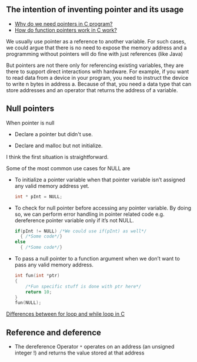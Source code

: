 ## The intention of inventing pointer and its usage
* [Why do we need pointers in C program?](https://www.quora.com/Why-do-we-need-pointers-in-a-C-program)
* [How do function pointers work in C work?](https://stackoverflow.com/questions/840501/how-do-function-pointers-in-c-work)

We usually use pointer as a reference to another variable. For such cases, we could argue that there is no need to expose the memory address and a programming without pointers will do fine with just references (like Java)

But pointers are not there only for referencing existing variables, they are there to support direct interactions with hardware. For example, if you want to read data from a device in your program, you need to instruct the device to write n bytes in address a. Because of that, you need a data type that can store addresses and an operator that returns the address of a variable.

## Null pointers

When pointer is null

* Declare a pointer but didn't use.

* Declare and malloc but not initialize.

I think the first situation is straightforward.

Some of the most common use cases for NULL are
- To initialize a pointer variable when that pointer variable isn’t assigned any valid memory address yet.
  ```c
  int * pInt = NULL;
  ```
- To check for null pointer before accessing any pointer variable. By doing so, we can perform error handling in pointer related code e.g. dereference pointer variable only if it’s not NULL.
  ```c
  if(pInt != NULL) /*We could use if(pInt) as well*/
    { /*Some code*/}
  else
    { /*Some code*/}
  ```

- To pass a null pointer to a function argument when we don’t want to pass any valid memory address.
  ```c
  int fun(int *ptr)
  {
      /*Fun specific stuff is done with ptr here*/
      return 10;
  }
  fun(NULL);
  ```
[Differences between for loop and while loop in C](https://www.quora.com/Difference-between-while-loops-and-for-loops-in-c-programming-language)

## Reference and deference
* The dereference Operator `*` operates on an address (an unsigned integer !) and returns the value stored at that address
